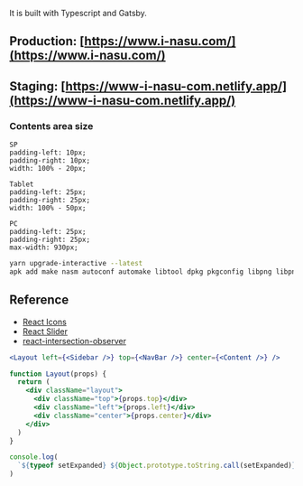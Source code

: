 It is built with Typescript and Gatsby.

## Production: [https://www.i-nasu.com/](https://www.i-nasu.com/)

## Staging: [https://www-i-nasu-com.netlify.app/](https://www-i-nasu-com.netlify.app/)

### Contents area size

```
SP
padding-left: 10px;
padding-right: 10px;
width: 100% - 20px;

Tablet
padding-left: 25px;
padding-right: 25px;
width: 100% - 50px;

PC
padding-left: 25px;
padding-right: 25px;
max-width: 930px;
```

```bash
yarn upgrade-interactive --latest
apk add make nasm autoconf automake libtool dpkg pkgconfig libpng libpng-dev g++
```

## Reference

- [React Icons](https://react-icons.github.io/react-icons/search)
- [React Slider](https://github.com/react-component/slider/)
- [react\-intersection\-observer](https://github.com/thebuilder/react-intersection-observer#readme)

<!-- prettier-ignore -->
```jsx
<Layout left={<Sidebar />} top={<NavBar />} center={<Content />} />

function Layout(props) {
  return (
    <div className="layout">
      <div className="top">{props.top}</div>
      <div className="left">{props.left}</div>
      <div className="center">{props.center}</div>
    </div>
  )
}

console.log(
  `${typeof setExpanded} ${Object.prototype.toString.call(setExpanded)}`
)
```
